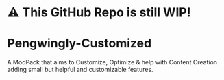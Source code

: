 # ⚠️ This GitHub Repo is still WIP!

# Pengwingly-Customized
A ModPack that aims to Customize, Optimize &amp; help with Content Creation adding small but helpful and customizable features.

